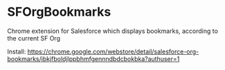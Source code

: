 # SFOrgBookmarks
Chrome extension for Salesforce which displays bookmarks, according to the current SF Org

Install:
https://chrome.google.com/webstore/detail/salesforce-org-bookmarks/jbkjfboldjlppbhmfgennndbdcbokbka?authuser=1
